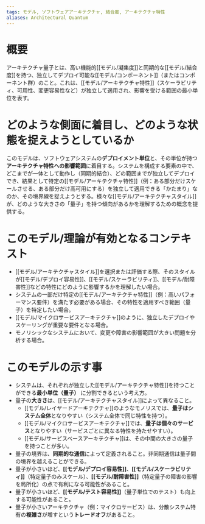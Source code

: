 ```yaml
---
tags: モデル, ソフトウェアアーキテクチャ, 結合度, アーキテクチャ特性
aliases: Architectural Quantum
---
```


# 概要
アーキテクチャ量子とは、高い機能的[[モデル/凝集度]]と同期的な[[モデル/結合度]]を持つ、独立してデプロイ可能な[[モデル/コンポーネント]]（またはコンポーネント群）のこと。これは、[[モデル/アーキテクチャ特性]]（スケーラビリティ、可用性、変更容易性など）が独立して適用され、影響を受ける範囲の最小単位を表す。

# どのような側面に着目し、どのような状態を捉えようとしているか
このモデルは、ソフトウェアシステムの**デプロイメント単位**と、その単位が持つ**アーキテクチャ特性への影響範囲**に着目する。システムを構成する要素の中で、どこまでが一体として動作し（同期的結合）、どの範囲までが独立してデプロイでき、結果として特定の[[モデル/アーキテクチャ特性]]（例：ある部分だけスケールさせる、ある部分だけ高可用にする）を独立して適用できる「かたまり」なのか、その境界線を捉えようとする。様々な[[モデル/アーキテクチャスタイル]]が、どのような大きさの「量子」を持つ傾向があるかを理解するための概念を提供する。

# このモデル/理論が有効となるコンテキスト
* [[モデル/アーキテクチャスタイル]]を選択または評価する際、そのスタイルが[[モデル/デプロイ容易性]]、[[モデル/スケーラビリティ]]、[[モデル/耐障害性]]などの特性にどのように影響するかを理解したい場合。
* システムの一部だけ特定の[[モデル/アーキテクチャ特性]]（例：高いパフォーマンス要件）を満たす必要がある場合、その特性を適用すべき範囲（量子）を特定したい場合。
* [[モデル/マイクロサービスアーキテクチャ]]のように、独立したデプロイやスケーリングが重要な要件となる場合。
* モノリシックなシステムにおいて、変更や障害の影響範囲が大きい問題を分析する場合。

# このモデルの示す事
* システムは、それぞれが独立した[[モデル/アーキテクチャ特性]]を持つことができる**最小単位（量子）** に分割できるという考え方。
* 量子の**大きさ**は、[[モデル/アーキテクチャスタイル]]によって異なること。
    * [[モデル/レイヤードアーキテクチャ]]のようなモノリスでは、**量子はシステム全体**となりやすい（システム全体で同じ特性を持つ）。
    * [[モデル/マイクロサービスアーキテクチャ]]では、**量子は個々のサービス**となりやすい（サービスごとに異なる特性を持たせやすい）。
    * [[モデル/サービスベースアーキテクチャ]]は、その中間の大きさの量子を持つことが多い。
* 量子の境界は、**同期的な通信**によって定義されること。非同期通信は量子間の境界を越えることができる。
* 量子が小さいほど、**[[モデル/デプロイ容易性]]**、**[[モデル/スケーラビリティ]]**（特定量子のみスケール）、**[[モデル/耐障害性]]**（特定量子の障害の影響を局所化）の点で有利になる可能性があること。
* 量子が小さいほど、**[[モデル/テスト容易性]]**（量子単位でのテスト）も向上する可能性があること。
* 量子が小さいアーキテクチャ（例：マイクロサービス）は、分散システム特有の**複雑さ**が増すという**トレードオフ**があること。